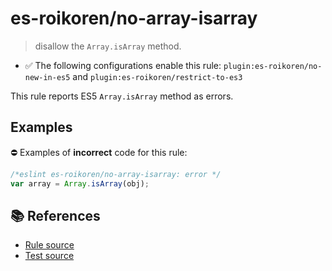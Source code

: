 # es-roikoren/no-array-isarray
> disallow the `Array.isArray` method.

- ✅ The following configurations enable this rule: `plugin:es-roikoren/no-new-in-es5` and `plugin:es-roikoren/restrict-to-es3`

This rule reports ES5 `Array.isArray` method as errors.

## Examples

⛔ Examples of **incorrect** code for this rule:

```js
/*eslint es-roikoren/no-array-isarray: error */
var array = Array.isArray(obj);
```

## 📚 References

- [Rule source](https://github.com/roikoren755/eslint-plugin-es/blob/v0.0.3/src/rules/no-array-isarray.ts)
- [Test source](https://github.com/roikoren755/eslint-plugin-es/blob/v0.0.3/tests/src/rules/no-array-isarray.ts)
